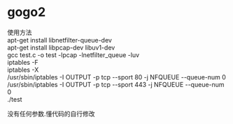 # gogo2  
使用方法  
apt-get install libnetfilter-queue-dev  
apt-get install libpcap-dev libuv1-dev  
gcc test.c -o test -lpcap -lnetfilter_queue -luv  
iptables -F  
iptables -X  
/usr/sbin/iptables -I OUTPUT -p tcp --sport 80 -j NFQUEUE --queue-num 0     
/usr/sbin/iptables -I OUTPUT -p tcp --sport 443 -j NFQUEUE --queue-num 0     
./test  


没有任何参数.懂代码的自行修改
